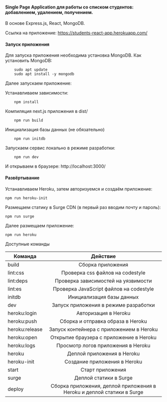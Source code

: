 #### Single Page Application для работы со списком студентов: добавлением, удалением, получением.

В основе Express.js, React, MongoDB.

Ссылка на приложение: https://students-react-app.herokuapp.com/

#### Запуск приложения
Для запуска приложения необходима установка MongoDB.
Как установить MongoDB:  
  
```
    sudo apt update  
    sudo apt install -y mongodb
```
Далее запускаем приложение:

Устанавливаем зависимости:
```
    npm install
```
Компиляция next.js приложения в dist/
```
    npm run build
```

Инициализация базы данных (не обязательно)
```
    npm run initdb
```
Запускаем сервис локально в режиме разработки:
```
    npm run dev
```
И открываем в браузере: http://localhost:3000/

#### Развёртывание
Устанавливаем Heroku, затем авторизуемся и создаём приложение:

    npm run heroku-init


Размещаем статику в Surge CDN (в первый раз вводим почту и пароль):

    npm run surge

Далее размещаем приложение:

    npm run heroku


Доступные команды

| Команда	  |      Действие |
| ------------- |:------------------:|
| build	      |  Сборка приложения |
| lint:css	| Проверка css файлов на codestyle |
| lint:deps	| Проверка зависимостей на уязвимости |
| lint:es	| Проверка JavaScript файлов на codestyle |
| initdb | Инициализация базы данных |
| dev | Запуск приложения в режиме разработки |
| heroku:login	|Авторизация в Heroku |
| heroku:push	|Сборка и отправка образа в Heroku |
| heroku:release|	Запуск контейнера с приложением в Heroku |
| heroku:open	| Открытие браузера с приложение в Heroku |
| heroku:logs	| Просмотр логов приложения в Heroku |
| heroku	| Деплой приложения в Heroku |
| heroku-init	| Создание приложения в Heroku |
| start	| Старт приложения |
| surge	| Деплой статики в Surge |
| deploy	|Сборка приложения, деплой приложения в Heroku и деплой статики в Surge |
